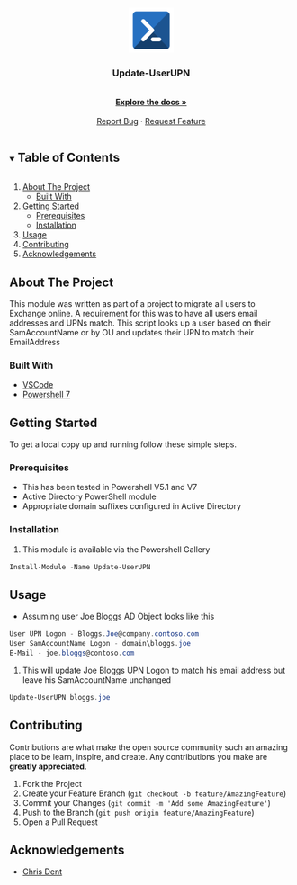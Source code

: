<!-- PROJECT LOGO -->
<br />
<p align="center">
  <a href="https://github.com/smcallister594/Update-UserUPN">
    <img src="images/logo.png" alt="Logo" width="80" height="80">
  </a>


  <h3 align="center">Update-UserUPN</h3>

  <p align="center">
    <br />
    <a href="https://github.com/smcallister594/Update-UserUPN"><strong>Explore the docs »</strong></a>
    <br />
    <br />
    <a href="https://github.com/smcallister594/Update-UserUPN/issues">Report Bug</a>
    ·
    <a href="https://github.com/smcallister594/Update-UserUPN/issues">Request Feature</a>
  </p>
</p>



<!-- TABLE OF CONTENTS -->
<details open="open">
  <summary><h2 style="display: inline-block">Table of Contents</h2></summary>
  <ol>
    <li>
      <a href="#about-the-project">About The Project</a>
      <ul>
        <li><a href="#built-with">Built With</a></li>
      </ul>
    </li>
    <li>
      <a href="#getting-started">Getting Started</a>
      <ul>
        <li><a href="#prerequisites">Prerequisites</a></li>
        <li><a href="#installation">Installation</a></li>
      </ul>
    </li>
    <li><a href="#usage">Usage</a></li>
    <li><a href="#contributing">Contributing</a></li>
    <li><a href="#acknowledgements">Acknowledgements</a></li>
  </ol>
</details>



<!-- ABOUT THE PROJECT -->
## About The Project
<!--
[![Product Name Screen Shot][product-screenshot]](https://example.com)
-->
This module was written as part of a project to migrate all users to Exchange online. A requirement for this was to have all users email addresses and UPNs match. This script looks up a user based on their SamAccountName or by OU and updates their UPN to match their EmailAddress

### Built With
* [VSCode](https://code.visualstudio.com/)
* [Powershell 7](https://devblogs.microsoft.com/powershell/announcing-powershell-7-0/)

<!-- GETTING STARTED -->
## Getting Started

To get a local copy up and running follow these simple steps.

### Prerequisites

* This has been tested in Powershell V5.1 and V7
* Active Directory PowerShell module
* Appropriate domain suffixes configured in Active Directory
### Installation

1. This module is available via the Powershell Gallery
```Powershell
Install-Module -Name Update-UserUPN
```

<!-- USAGE EXAMPLES -->
## Usage

* Assuming user Joe Bloggs AD Object looks like this 
```Powershell
User UPN Logon - Bloggs.Joe@company.contoso.com 
User SamAccountName Logon - domain\bloggs.joe
E-Mail - joe.bloggs@contoso.com 
```

1. This will update Joe Bloggs UPN Logon to match his email address but leave his SamAccountName unchanged
```Powershell
Update-UserUPN bloggs.joe
```

<!-- ROADMAP 
## Roadmap

See the [open issues](https://github.com/smcallister594/Update-UserUPN/issues) for a list of proposed features (and known issues).
-->


<!-- CONTRIBUTING -->
## Contributing

Contributions are what make the open source community such an amazing place to be learn, inspire, and create. Any contributions you make are **greatly appreciated**.

1. Fork the Project
2. Create your Feature Branch (`git checkout -b feature/AmazingFeature`)
3. Commit your Changes (`git commit -m 'Add some AmazingFeature'`)
4. Push to the Branch (`git push origin feature/AmazingFeature`)
5. Open a Pull Request



<!-- LICENSE 
## License

Distributed under the AGPLv3.0 License. See `LICENSE` for more information.
-->


<!-- CONTACT 
## Contact

Project Link: [https://github.com/smcallister594/Update-UserUPN/]https://github.com/smcallister594/Update-UserUPN/)

-->

<!-- ACKNOWLEDGEMENTS -->
## Acknowledgements

* [Chris Dent](https://gist.github.com/indented-automation)